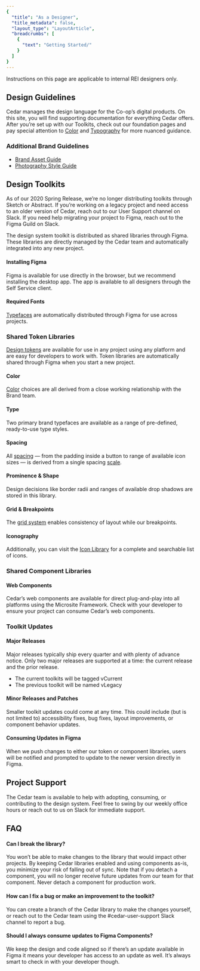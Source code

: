 ```yaml
---
{
  "title": "As a Designer",
  "title_metadata": false,
  "layout_type": "LayoutArticle",
  "breadcrumbs": [
    {
      "text": "Getting Started/"
    }
  ]
}
---
```


[cedar-user-support-link]: https://rei.slack.com/messages/CA58YCGN4
<cdr-doc-alert icon="warning">Instructions on this page are applicable to internal REI designers only.</cdr-doc-alert>

<cdr-doc-table-of-contents-shell parentSelector='h2' childSelector='h3'>



## Design Guidelines
Cedar manages the design language for the Co-op’s digital products. On this site, you will find supporting documentation for everything Cedar offers. After you’re set up with our Toolkits, check out our foundation pages and pay special attention to [Color](../../foundation/color) and [Typography](../../foundation/typography/) for more nuanced guidance.

### Additional Brand Guidelines
- [Brand Asset Guide](https://public.cloud-dam.rei.com/api/public/content/6dcb72cc891243c0b8235c5cd0487637)
- [Photography Style Guide](https://www.cloud-dam.rei.com/en-us/AssetGuidesandCreativeStandards/AssetGuideBuild/REIPhotographyStandards)


## Design Toolkits

<cdr-doc-alert icon="info">As of our 2020 Spring Release, we’re no longer distributing toolkits through Sketch or Abstract. If you’re working on a legacy project and need access to an older version of Cedar, reach out to our <cdr-link src="https://rei.slack.com/archives/CA58YCGN4">User Support</cdr-link> channel on Slack. If you need help migrating your project to Figma, reach out to the <cdr-link src="https://rei.slack.com/archives/CT17MBAJ1">Figma Guild</cdr-link> on Slack.</cdr-doc-alert>

The design system toolkit is distributed as shared libraries through Figma. These libraries are directly managed by the Cedar team and automatically integrated into any new project.


#### Installing Figma
Figma is available for use directly in the browser, but we recommend installing the desktop app. The app is available to all designers through the Self Service client.

#### Required Fonts
[Typefaces](../../foundation/typography/) are automatically distributed through Figma for use across projects.

### Shared Token Libraries
[Design tokens](../../tokens/overview/) are available for use in any project using any platform and are easy for developers to work with. Token libraries are automatically shared through Figma when you start a new project.

#### Color
[Color](../../foundation/color) choices are all derived from a close working relationship with the Brand team.

#### Type
Two primary brand typefaces are available as a range of pre-defined, ready-to-use type styles.  

#### Spacing
All [spacing](../../layout/spacing/) — from the padding inside a button to range of available icon sizes — is derived from a single spacing [scale](../../foundation/spacing/).

#### Prominence & Shape
Design decisions like border radii and ranges of available drop shadows are stored in this library.

#### Grid & Breakpoints
The [grid system](../../components/grid/) enables consistency of layout while our breakpoints.

#### Iconography
Additionally, you can visit the [Icon Library](https://rei.github.io/cedar-icons/#/) for a complete and searchable list of icons.

### Shared Component Libraries
#### Web Components
Cedar’s web components are available for direct plug-and-play into all platforms using the Microsite Framework. Check with your developer to ensure your project can consume Cedar’s web components.

### Toolkit Updates
#### Major Releases
Major releases typically ship every quarter and with plenty of advance notice. Only two major releases are supported at a time: the current release and the prior release.

- The current toolkits will be tagged vCurrent
- The previous toolkit will be named vLegacy

#### Minor Releases and Patches
Smaller toolkit updates could come at any time. This could include (but is not limited to) accessibility fixes, bug fixes, layout improvements, or component behavior updates.

#### Consuming Updates in Figma
When we push changes to either our token or component libraries, users will be notified and prompted to update to the newer version directly in Figma.

<cdr-img alt="screenshot" :src="$withBase(`/getting-started-for-designers/figma-update-alert.png`)"/>


## Project Support
The Cedar team is available to help with adopting, consuming, or contributing to the design system. Feel free to swing by our weekly office hours or reach out to us on Slack for immediate support.


## FAQ
#### Can I break the library?
You won’t be able to make changes to the library that would impact other projects. By keeping Cedar libraries enabled and using components as-is, you minimize your risk of falling out of sync. Note that if you detach a component, you will no longer receive future updates from our team for that component. Never detach a component for production work.

#### How can I fix a bug or make an improvement to the toolkit?
You can create a branch of the Cedar library to make the changes yourself, or reach out to the Cedar team using the #cedar-user-support Slack channel to report a bug.

#### Should I always consume updates to Figma Components?
We keep the design and code aligned so if there’s an update available in Figma it means your developer has access to an update as well. It’s always smart to check in with your developer though.




<br/><br/>  

</cdr-doc-table-of-contents-shell>
